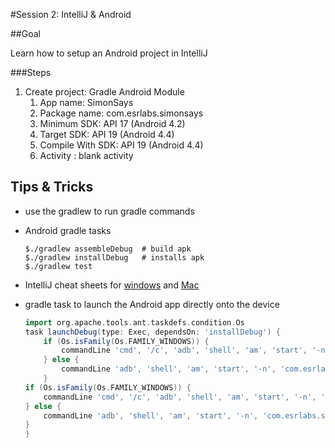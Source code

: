 #Session 2: IntelliJ & Android

##Goal 

Learn how to setup an Android project in IntelliJ

###Steps
1. Create project: Gradle Android Module
    1. App name: SimonSays
    1. Package name: com.esrlabs.simonsays
    1. Minimum SDK: API 17 (Android 4.2)
    1. Target SDK: API 19 (Android 4.4)
    1. Compile With SDK: API 19 (Android 4.4)
    1. Activity : blank activity


## Tips & Tricks

- use the gradlew to run gradle commands
- Android gradle tasks

    ```
    $./gradlew assembleDebug  # build apk
    $./gradlew installDebug   # installs apk
    $./gradlew test 
    ```
- IntelliJ cheat sheets for  [windows](https://www.jetbrains.com/idea/docs/IntelliJIDEA_ReferenceCard.pdf) and [Mac](https://www.jetbrains.com/idea/docs/IntelliJIDEA_ReferenceCard_Mac.pdf)

- gradle task to launch the Android app directly onto the device
    ```groovy
    import org.apache.tools.ant.taskdefs.condition.Os
    task launchDebug(type: Exec, dependsOn: 'installDebug') {
        if (Os.isFamily(Os.FAMILY_WINDOWS)) {
            commandLine 'cmd', '/c', 'adb', 'shell', 'am', 'start', '-n', 'com.esrlabs.simonsays/.NewGameActivity'
        } else {    
            commandLine 'adb', 'shell', 'am', 'start', '-n', 'com.esrlabs.simonsays/.NewGameActivity'
        }
    if (Os.isFamily(Os.FAMILY_WINDOWS)) {
        commandLine 'cmd', '/c', 'adb', 'shell', 'am', 'start', '-n', 'com.esrlabs.simonsays/.NewGameActivity'
    } else {    
        commandLine 'adb', 'shell', 'am', 'start', '-n', 'com.esrlabs.simonsays/.NewGameActivity'
    }
    }
    ```
